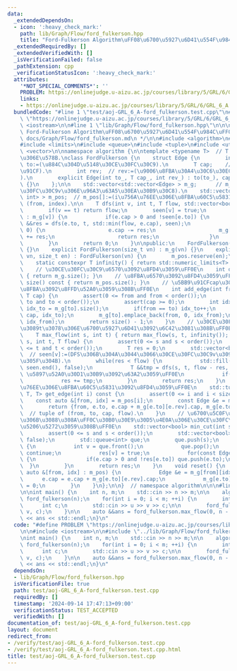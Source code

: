```yaml
---
data:
  _extendedDependsOn:
  - icon: ':heavy_check_mark:'
    path: lib/Graph/Flow/ford_fulkerson.hpp
    title: "Ford-Fulkerson Algorithm\uFF08\u6700\u5927\u6D41\u554F\u984C\uFF09"
  _extendedRequiredBy: []
  _extendedVerifiedWith: []
  _isVerificationFailed: false
  _pathExtension: cpp
  _verificationStatusIcon: ':heavy_check_mark:'
  attributes:
    '*NOT_SPECIAL_COMMENTS*': ''
    PROBLEM: https://onlinejudge.u-aizu.ac.jp/courses/library/5/GRL/6/GRL_6_A
    links:
    - https://onlinejudge.u-aizu.ac.jp/courses/library/5/GRL/6/GRL_6_A
  bundledCode: "#line 1 \"test/aoj-GRL_6_A-ford_fulkerson.test.cpp\"\n#define PROBLEM\
    \ \"https://onlinejudge.u-aizu.ac.jp/courses/library/5/GRL/6/GRL_6_A\"\n\n#include\
    \ <iostream>\n\n#line 1 \"lib/Graph/Flow/ford_fulkerson.hpp\"\n\n\n\n/**\n * @brief\
    \ Ford-Fulkerson Algorithm\uFF08\u6700\u5927\u6D41\u554F\u984C\uFF09\n * @docs\
    \ docs/Graph/Flow/ford_fulkerson.md\n */\n\n#include <algorithm>\n#include <cassert>\n\
    #include <limits>\n#include <queue>\n#include <tuple>\n#include <utility>\n#include\
    \ <vector>\n\nnamespace algorithm {\n\ntemplate <typename T>  // T:\u5BB9\u91CF\
    \u306E\u578B.\nclass FordFulkerson {\n    struct Edge {\n        int to;   //\
    \ to:=(\u884C\u304D\u5148\u30CE\u30FC\u30C9).\n        T cap;    // cap:=(\u5BB9\
    \u91CF).\n        int rev;  // rev:=(\u9006\u8FBA\u30A4\u30C6\u30EC\u30FC\u30BF\
    ).\n        explicit Edge(int to_, T cap_, int rev_) : to(to_), cap(cap_), rev(rev_)\
    \ {}\n    };\n\n    std::vector<std::vector<Edge> > m_g;      // m_g[v][]:=(\u30CE\
    \u30FC\u30C9v\u306E\u96A3\u63A5\u30EA\u30B9\u30C8).\n    std::vector<std::pair<int,\
    \ int> > m_pos;  // m_pos[]:=(i\u756A\u76EE\u306E\u8FBA\u60C5\u5831). pair of\
    \ (from, index).\n\n    T dfs(int v, int t, T flow, std::vector<bool> &seen) {\n\
    \        if(v == t) return flow;\n        seen[v] = true;\n        for(Edge &e\
    \ : m_g[v]) {\n            if(e.cap > 0 and !seen[e.to]) {\n                T\
    \ &&res = dfs(e.to, t, std::min(flow, e.cap), seen);\n                if(res >\
    \ 0) {\n                    e.cap -= res;\n                    m_g[e.to][e.rev].cap\
    \ += res;\n                    return res;\n                }\n            }\n\
    \        }\n        return 0;\n    }\n\npublic:\n    FordFulkerson() : FordFulkerson(0)\
    \ {}\n    explicit FordFulkerson(size_t vn) : m_g(vn) {}\n    explicit FordFulkerson(size_t\
    \ vn, size_t en) : FordFulkerson(vn) {\n        m_pos.reserve(en);\n    }\n\n\
    \    static constexpr T infinity() { return std::numeric_limits<T>::max(); }\n\
    \    // \u30CE\u30FC\u30C9\u6570\u3092\u8FD4\u3059\uFF0E\n    int order() const\
    \ { return m_g.size(); }\n    // \u8FBA\u6570\u3092\u8FD4\u3059\uFF0E\n    int\
    \ size() const { return m_pos.size(); }\n    // \u5BB9\u91CFcap\u306E\u6709\u5411\
    \u8FBA\u3092\u8FFD\u52A0\u3059\u308B\uFF0E\n    int add_edge(int from, int to,\
    \ T cap) {\n        assert(0 <= from and from < order());\n        assert(0 <=\
    \ to and to < order());\n        assert(cap >= 0);\n        int idx_from = m_g[from].size(),\
    \ idx_to = m_g[to].size();\n        if(from == to) idx_to++;\n        m_g[from].emplace_back(to,\
    \ cap, idx_to);\n        m_g[to].emplace_back(from, 0, idx_from);\n        m_pos.emplace_back(from,\
    \ idx_from);\n        return size() - 1;\n    }\n    // \u30CE\u30FC\u30C9s\u304B\
    \u3089t\u3078\u306E\u6700\u5927\u6D41\u3092\u6C42\u3081\u308B\uFF0EO(F*|E|).\n\
    \    T max_flow(int s, int t) { return max_flow(s, t, infinity()); }\n    T max_flow(int\
    \ s, int t, T flow) {\n        assert(0 <= s and s < order());\n        assert(0\
    \ <= t and t < order());\n        T res = 0;\n        std::vector<bool> seen(order());\
    \  // seen[v]:=(DFS\u306B\u304A\u3044\u3066\u30CE\u30FC\u30C9v\u3092\u8ABF\u3079\
    \u305F\u304B).\n        while(res < flow) {\n            std::fill(seen.begin(),\
    \ seen.end(), false);\n            T &&tmp = dfs(s, t, flow - res, seen);  //\
    \ \u5897\u52A0\u30D1\u30B9\u3092\u63A2\u3059\uFF0E\n            if(tmp == 0) break;\n\
    \            res += tmp;\n        }\n        return res;\n    }\n    // i\u756A\
    \u76EE\u306E\u8FBA\u60C5\u5831\u3092\u8FD4\u3059\uFF0E\n    std::tuple<int, int,\
    \ T, T> get_edge(int i) const {\n        assert(0 <= i and i < size());\n    \
    \    const auto &[from, idx] = m_pos[i];\n        const Edge &e = m_g[from][idx];\n\
    \        return {from, e.to, e.cap + m_g[e.to][e.rev].cap, m_g[e.to][e.rev].cap};\
    \  // tuple of (from, to, cap, flow).\n    }\n    // \u6700\u5C0F\u30AB\u30C3\u30C8\
    \u306B\u3088\u308A\uFF0C\u30B0\u30E9\u30D5\u4E0A\u306E\u30CE\u30FC\u30C9\u3092\
    \u5206\u5272\u3059\u308B\uFF0E\n    std::vector<bool> min_cut(int s) const {\n\
    \        assert(0 <= s and s < order());\n        std::vector<bool> res(order(),\
    \ false);\n        std::queue<int> que;\n        que.push(s);\n        while(!que.empty())\
    \ {\n            int v = que.front();\n            que.pop();\n            if(res[v])\
    \ continue;\n            res[v] = true;\n            for(const Edge &e : m_g[v])\
    \ {\n                if(e.cap > 0 and !res[e.to]) que.push(e.to);\n          \
    \  }\n        }\n        return res;\n    }\n    void reset() {\n        for(const\
    \ auto &[from, idx] : m_pos) {\n            Edge &e = m_g[from][idx];\n      \
    \      e.cap = e.cap + m_g[e.to][e.rev].cap;\n            m_g[e.to][e.rev].cap\
    \ = 0;\n        }\n    }\n};\n\n}  // namespace algorithm\n\n\n#line 6 \"test/aoj-GRL_6_A-ford_fulkerson.test.cpp\"\
    \n\nint main() {\n    int n, m;\n    std::cin >> n >> m;\n\n    algorithm::FordFulkerson<int>\
    \ ford_fulkerson(n);\n    for(int i = 0; i < m; ++i) {\n        int u, v;\n  \
    \      int c;\n        std::cin >> u >> v >> c;\n\n        ford_fulkerson.add_edge(u,\
    \ v, c);\n    }\n\n    auto &&ans = ford_fulkerson.max_flow(0, n - 1);\n    std::cout\
    \ << ans << std::endl;\n}\n"
  code: "#define PROBLEM \"https://onlinejudge.u-aizu.ac.jp/courses/library/5/GRL/6/GRL_6_A\"\
    \n\n#include <iostream>\n\n#include \"../lib/Graph/Flow/ford_fulkerson.hpp\"\n\
    \nint main() {\n    int n, m;\n    std::cin >> n >> m;\n\n    algorithm::FordFulkerson<int>\
    \ ford_fulkerson(n);\n    for(int i = 0; i < m; ++i) {\n        int u, v;\n  \
    \      int c;\n        std::cin >> u >> v >> c;\n\n        ford_fulkerson.add_edge(u,\
    \ v, c);\n    }\n\n    auto &&ans = ford_fulkerson.max_flow(0, n - 1);\n    std::cout\
    \ << ans << std::endl;\n}\n"
  dependsOn:
  - lib/Graph/Flow/ford_fulkerson.hpp
  isVerificationFile: true
  path: test/aoj-GRL_6_A-ford_fulkerson.test.cpp
  requiredBy: []
  timestamp: '2024-09-14 17:47:13+09:00'
  verificationStatus: TEST_ACCEPTED
  verifiedWith: []
documentation_of: test/aoj-GRL_6_A-ford_fulkerson.test.cpp
layout: document
redirect_from:
- /verify/test/aoj-GRL_6_A-ford_fulkerson.test.cpp
- /verify/test/aoj-GRL_6_A-ford_fulkerson.test.cpp.html
title: test/aoj-GRL_6_A-ford_fulkerson.test.cpp
---
```

